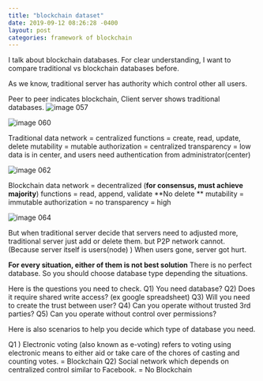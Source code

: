 ```yaml
---
title: "blockchain dataset"
date: 2019-09-12 08:26:28 -0400
layout: post
categories: framework of blockchain
---
```


I talk about blockchain databases. For clear understanding, I want to compare traditional vs blockchain databases before.

As we know, traditional server has authority which control other all users.

Peer to peer indicates blockchain, Client server shows traditional databases.
![image 057](https://user-images.githubusercontent.com/31816456/45425515-8d9d0500-b6d4-11e8-89c2-a1a76e565d23.png)

![image 060](https://user-images.githubusercontent.com/31816456/45426096-35ff9900-b6d6-11e8-9546-3dbc7e56a9ad.png)

Traditional data
network = centralized
functions = create, read, update, delete
mutability = mutable
authorization = centralized
transparency = low
  data is in center, and users need authentication from administrator(center)
  
![image 062](https://user-images.githubusercontent.com/31816456/45426122-4f084a00-b6d6-11e8-964d-85cdd2ee7350.png)

Blockchain data
network = decentralized (**for consensus, must achieve majority**)
functions = read, append, validate **No delete **
mutability = immutable
authorization = no
transparency = high

![image 064](https://user-images.githubusercontent.com/31816456/45426142-5c253900-b6d6-11e8-892b-0ece3b2277c2.png)

But when traditional server decide that servers need to adjusted more, traditional server just add or delete them.
but P2P network cannot. (Because server itself is users(node) ) When users gone, server got hurt.

**For every situation, either of them is not best solution**
 There is no perfect database. So you should choose database type depending the situations.

Here is the questions you need to check. 
 Q1) You need database?
 Q2) Does it require shared write access?  (ex google spreadsheet)
 Q3) Will you need to create the trust between user? 
 Q4) Can you operate without trusted 3rd parties?
 Q5) Can you operate without control over permissions?
 
Here is also scenarios to help you decide which type of database you need.

Q1 ) Electronic voting (also known as e-voting) refers to voting using electronic means to either aid or take care of the chores of casting and counting votes. 
= Blockchain
Q2) Social network which depends on centralized control similar to Facebook.
= No Blockchain

 
 
